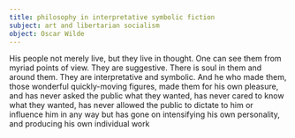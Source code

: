 ```yaml
---
title: philosophy in interpretative symbolic fiction
subject: art and libertarian socialism
object: Oscar Wilde
--- 
```

His people not merely live, but they live in thought. One can see them from myriad points of view. They are suggestive. There is soul in them and around them. They are interpretative and symbolic. And he who made them, those wonderful quickly-moving figures, made them for his own pleasure, and has never asked the public what they wanted, has never cared to know what they wanted, has never allowed the public to dictate to him or influence him in any way but has gone on intensifying his own personality, and producing his own individual work